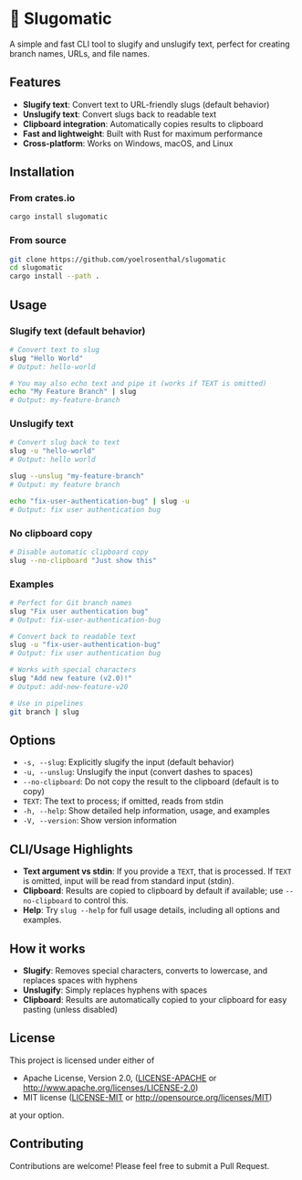 # 🐌 Slugomatic

A simple and fast CLI tool to slugify and unslugify text, perfect for creating branch names, URLs, and file names.

## Features

- **Slugify text**: Convert text to URL-friendly slugs (default behavior)
- **Unslugify text**: Convert slugs back to readable text
- **Clipboard integration**: Automatically copies results to clipboard
- **Fast and lightweight**: Built with Rust for maximum performance
- **Cross-platform**: Works on Windows, macOS, and Linux

## Installation

### From crates.io

```bash
cargo install slugomatic
```

### From source

```bash
git clone https://github.com/yoelrosenthal/slugomatic
cd slugomatic
cargo install --path .
```

## Usage

### Slugify text (default behavior)

```bash
# Convert text to slug
slug "Hello World"
# Output: hello-world

# You may also echo text and pipe it (works if TEXT is omitted)
echo "My Feature Branch" | slug
# Output: my-feature-branch
```

### Unslugify text

```bash
# Convert slug back to text
slug -u "hello-world"
# Output: hello world

slug --unslug "my-feature-branch"
# Output: my feature branch

echo "fix-user-authentication-bug" | slug -u
# Output: fix user authentication bug
```

### No clipboard copy

```bash
# Disable automatic clipboard copy
slug --no-clipboard "Just show this"
```

### Examples

```bash
# Perfect for Git branch names
slug "Fix user authentication bug"
# Output: fix-user-authentication-bug

# Convert back to readable text
slug -u "fix-user-authentication-bug"
# Output: fix user authentication bug

# Works with special characters
slug "Add new feature (v2.0)!"
# Output: add-new-feature-v20

# Use in pipelines
git branch | slug
```

## Options

- `-s, --slug`: Explicitly slugify the input (default behavior)
- `-u, --unslug`: Unslugify the input (convert dashes to spaces)
- `--no-clipboard`: Do not copy the result to the clipboard (default is to copy)
- `TEXT`: The text to process; if omitted, reads from stdin
- `-h, --help`: Show detailed help information, usage, and examples
- `-V, --version`: Show version information

## CLI/Usage Highlights

- **Text argument vs stdin**: If you provide a `TEXT`, that is processed. If `TEXT` is omitted, input will be read from standard input (stdin).
- **Clipboard**: Results are copied to clipboard by default if available; use `--no-clipboard` to control this.
- **Help**: Try `slug --help` for full usage details, including all options and examples.

## How it works

- **Slugify**: Removes special characters, converts to lowercase, and replaces spaces with hyphens
- **Unslugify**: Simply replaces hyphens with spaces
- **Clipboard**: Results are automatically copied to your clipboard for easy pasting (unless disabled)

## License

This project is licensed under either of

- Apache License, Version 2.0, ([LICENSE-APACHE](LICENSE-APACHE) or http://www.apache.org/licenses/LICENSE-2.0)
- MIT license ([LICENSE-MIT](LICENSE-MIT) or http://opensource.org/licenses/MIT)

at your option.

## Contributing

Contributions are welcome! Please feel free to submit a Pull Request.
